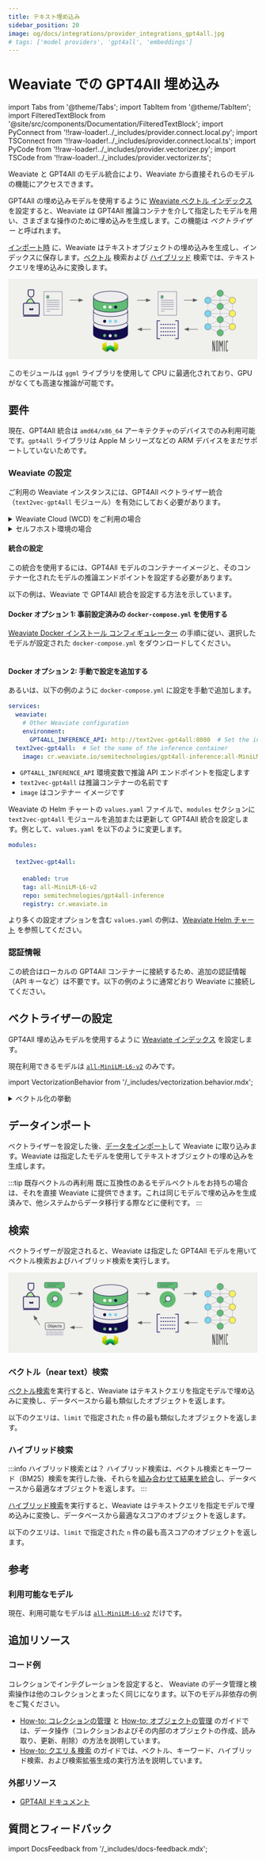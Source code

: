 ```yaml
---
title: テキスト埋め込み
sidebar_position: 20
image: og/docs/integrations/provider_integrations_gpt4all.jpg
# tags: ['model providers', 'gpt4all', 'embeddings']
---
```


# Weaviate での GPT4All 埋め込み


import Tabs from '@theme/Tabs';
import TabItem from '@theme/TabItem';
import FilteredTextBlock from '@site/src/components/Documentation/FilteredTextBlock';
import PyConnect from '!!raw-loader!../_includes/provider.connect.local.py';
import TSConnect from '!!raw-loader!../_includes/provider.connect.local.ts';
import PyCode from '!!raw-loader!../_includes/provider.vectorizer.py';
import TSCode from '!!raw-loader!../_includes/provider.vectorizer.ts';

Weaviate と GPT4All のモデル統合により、Weaviate から直接それらのモデルの機能にアクセスできます。

GPT4All の埋め込みモデルを使用するように [Weaviate ベクトル インデックス](#configure-the-vectorizer) を設定すると、Weaviate は GPT4All 推論コンテナを介して指定したモデルを用い、さまざまな操作のために埋め込みを生成します。この機能は *ベクトライザー* と呼ばれます。

[インポート時](#data-import) に、Weaviate はテキストオブジェクトの埋め込みを生成し、インデックスに保存します。[ベクトル](#vector-near-text-search) 検索および [ハイブリッド](#hybrid-search) 検索では、テキストクエリを埋め込みに変換します。

![Embedding integration illustration](../_includes/integration_gpt4all_embedding.png)

このモジュールは `ggml` ライブラリを使用して CPU に最適化されており、GPU がなくても高速な推論が可能です。

## 要件

現在、GPT4All 統合は `amd64/x86_64` アーキテクチャのデバイスでのみ利用可能です。`gpt4all` ライブラリは Apple M シリーズなどの ARM デバイスをまだサポートしていないためです。

### Weaviate の設定

ご利用の Weaviate インスタンスには、GPT4All ベクトライザー統合（`text2vec-gpt4all` モジュール）を有効にしておく必要があります。

<details>
  <summary>Weaviate Cloud (WCD) をご利用の場合</summary>

この統合はローカルで動作する GPT4All インスタンスを必要とするため、Weaviate Cloud (WCD) のサーバーレス インスタンスでは利用できません。

</details>

<details>
  <summary>セルフホスト環境の場合</summary>

- モジュールが有効になっているかどうかを確認するには、[クラスター メタデータ](/deploy/configuration/meta.md) をご覧ください。  
- Weaviate でモジュールを有効にする方法は、[モジュール設定方法](../../configuration/modules.md) ガイドを参照してください。

</details>

#### 統合の設定

この統合を使用するには、GPT4All モデルのコンテナーイメージと、そのコンテナー化されたモデルの推論エンドポイントを設定する必要があります。

以下の例は、Weaviate で GPT4All 統合を設定する方法を示しています。

<Tabs groupId="languages">
<TabItem value="docker" label="Docker">

#### Docker オプション 1: 事前設定済みの `docker-compose.yml` を使用する

[Weaviate Docker インストール コンフィギュレーター](/deploy/installation-guides/docker-installation.md#configurator) の手順に従い、選択したモデルが設定された `docker-compose.yml` をダウンロードしてください。  
<br/>

#### Docker オプション 2: 手動で設定を追加する

あるいは、以下の例のように `docker-compose.yml` に設定を手動で追加します。

```yaml
services:
  weaviate:
    # Other Weaviate configuration
    environment:
      GPT4ALL_INFERENCE_API: http://text2vec-gpt4all:8080  # Set the inference API endpoint
  text2vec-gpt4all:  # Set the name of the inference container
    image: cr.weaviate.io/semitechnologies/gpt4all-inference:all-MiniLM-L6-v2
```

- `GPT4ALL_INFERENCE_API` 環境変数で推論 API エンドポイントを指定します  
- `text2vec-gpt4all` は推論コンテナーの名前です  
- `image` はコンテナー イメージです  

</TabItem>
<TabItem value="k8s" label="Kubernetes">

Weaviate の Helm チャートの `values.yaml` ファイルで、`modules` セクションに `text2vec-gpt4all` モジュールを追加または更新して GPT4All 統合を設定します。例として、`values.yaml` を以下のように変更します。

```yaml
modules:

  text2vec-gpt4all:

    enabled: true
    tag: all-MiniLM-L6-v2
    repo: semitechnologies/gpt4all-inference
    registry: cr.weaviate.io
```

より多くの設定オプションを含む `values.yaml` の例は、[Weaviate Helm チャート](https://github.com/weaviate/weaviate-helm/blob/master/weaviate/values.yaml) を参照してください。

</TabItem>
</Tabs>

### 認証情報

この統合はローカルの GPT4All コンテナーに接続するため、追加の認証情報（API キーなど）は不要です。以下の例のように通常どおり Weaviate に接続してください。

<Tabs groupId="languages">

 <TabItem value="py" label="Python API v4">
    <FilteredTextBlock
      text={PyConnect}
      startMarker="# START BasicInstantiation"
      endMarker="# END BasicInstantiation"
      language="py"
    />
  </TabItem>

 <TabItem value="js" label="JS/TS API v3">
    <FilteredTextBlock
      text={TSConnect}
      startMarker="// START BasicInstantiation"
      endMarker="// END BasicInstantiation"
      language="ts"
    />
  </TabItem>

</Tabs>

## ベクトライザーの設定

GPT4All 埋め込みモデルを使用するように [Weaviate インデックス](../../manage-collections/vector-config.mdx#specify-a-vectorizer) を設定します。

<Tabs groupId="languages">
  <TabItem value="py" label="Python API v4">
    <FilteredTextBlock
      text={PyCode}
      startMarker="# START BasicVectorizerGPT4All"
      endMarker="# END BasicVectorizerGPT4All"
      language="py"
    />
  </TabItem>

  <TabItem value="js" label="JS/TS API v3">
    <FilteredTextBlock
      text={TSCode}
      startMarker="// START BasicVectorizerGPT4All"
      endMarker="// END BasicVectorizerGPT4All"
      language="ts"
    />
  </TabItem>

</Tabs>

現在利用できるモデルは [`all-MiniLM-L6-v2`](https://huggingface.co/sentence-transformers/all-MiniLM-L6-v2) のみです。

import VectorizationBehavior from '/_includes/vectorization.behavior.mdx';

<details>
  <summary>ベクトル化の挙動</summary>

<VectorizationBehavior/>

</details>



## データインポート

ベクトライザーを設定した後、[データをインポート](../../manage-objects/import.mdx)して Weaviate に取り込みます。Weaviate は指定したモデルを使用してテキストオブジェクトの埋め込みを生成します。

<Tabs groupId="languages">

 <TabItem value="py" label="Python API v4">
    <FilteredTextBlock
      text={PyCode}
      startMarker="# START BatchImportExample"
      endMarker="# END BatchImportExample"
      language="py"
    />
  </TabItem>

 <TabItem value="js" label="JS/TS API v3">
    <FilteredTextBlock
      text={TSCode}
      startMarker="// START BatchImportExample"
      endMarker="// END BatchImportExample"
      language="ts"
    />
  </TabItem>

</Tabs>

:::tip 既存ベクトルの再利用
既に互換性のあるモデルベクトルをお持ちの場合は、それを直接 Weaviate に提供できます。これは同じモデルで埋め込みを生成済みで、他システムからデータ移行する際などに便利です。
:::

## 検索

ベクトライザーが設定されると、Weaviate は指定した GPT4All モデルを用いてベクトル検索およびハイブリッド検索を実行します。

![Embedding integration at search illustration](../_includes/integration_gpt4all_embedding_search.png)

### ベクトル（near text）検索

[ベクトル検索](../../search/similarity.md#search-with-text)を実行すると、Weaviate はテキストクエリを指定モデルで埋め込みに変換し、データベースから最も類似したオブジェクトを返します。

以下のクエリは、`limit` で指定された `n` 件の最も類似したオブジェクトを返します。

<Tabs groupId="languages">

 <TabItem value="py" label="Python API v4">
    <FilteredTextBlock
      text={PyCode}
      startMarker="# START NearTextExample"
      endMarker="# END NearTextExample"
      language="py"
    />
  </TabItem>

 <TabItem value="js" label="JS/TS API v3">
    <FilteredTextBlock
      text={TSCode}
      startMarker="// START NearTextExample"
      endMarker="// END NearTextExample"
      language="ts"
    />
  </TabItem>

</Tabs>

### ハイブリッド検索

:::info ハイブリッド検索とは？
ハイブリッド検索は、ベクトル検索とキーワード（BM25）検索を実行した後、それらを[組み合わせて結果を統合](../../search/hybrid.md)し、データベースから最適なオブジェクトを返します。
:::

[ハイブリッド検索](../../search/hybrid.md)を実行すると、Weaviate はテキストクエリを指定モデルで埋め込みに変換し、データベースから最適なスコアのオブジェクトを返します。

以下のクエリは、`limit` で指定された `n` 件の最も高スコアのオブジェクトを返します。

<Tabs groupId="languages">

 <TabItem value="py" label="Python API v4">
    <FilteredTextBlock
      text={PyCode}
      startMarker="# START HybridExample"
      endMarker="# END HybridExample"
      language="py"
    />
  </TabItem>

 <TabItem value="js" label="JS/TS API v3">
    <FilteredTextBlock
      text={TSCode}
      startMarker="// START HybridExample"
      endMarker="// END HybridExample"
      language="ts"
    />
  </TabItem>

</Tabs>

## 参考

<!-- #### Example configuration -->

<!-- Hiding "full" examples as no other parameters exist than shown above -->

<!-- <Tabs groupId="languages">
  <TabItem value="py" label="Python API v4">
    <FilteredTextBlock
      text={PyCode}
      startMarker="# START FullVectorizerGPT4All"
      endMarker="# END FullVectorizerGPT4All"
      language="py"
    />
  </TabItem>

  <TabItem value="js" label="JS/TS API v3">
    <FilteredTextBlock
      text={TSCode}
      startMarker="// START FullVectorizerGPT4All"
      endMarker="// END FullVectorizerGPT4All"
      language="ts"
    />
  </TabItem>

</Tabs> -->



### 利用可能なモデル

現在、利用可能なモデルは [`all-MiniLM-L6-v2`](https://huggingface.co/sentence-transformers/all-MiniLM-L6-v2) だけです。

## 追加リソース

### コード例

コレクションでインテグレーションを設定すると、 Weaviate のデータ管理と検索操作は他のコレクションとまったく同じになります。以下のモデル非依存の例をご覧ください。

- [How-to: コレクションの管理](../../manage-collections/index.mdx) と [How-to: オブジェクトの管理](../../manage-objects/index.mdx) のガイドでは、データ操作（コレクションおよびその内部のオブジェクトの作成、読み取り、更新、削除）の方法を説明しています。
- [How-to: クエリ & 検索](../../search/index.mdx) のガイドでは、ベクトル、キーワード、ハイブリッド検索、および検索拡張生成の実行方法を説明しています。

### 外部リソース

- [GPT4All ドキュメント](https://docs.gpt4all.io/)

## 質問とフィードバック

import DocsFeedback from '/_includes/docs-feedback.mdx';

<DocsFeedback/>

